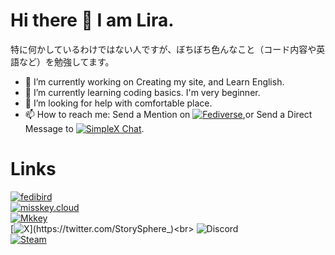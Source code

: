 # Hi there 👋  I am Lira.
特に何かしているわけではない人ですが、ぼちぼち色んなこと（コード内容や英語など）を勉強してます。<br>

- 🔭 I’m currently working on Creating my site, and Learn English.
- 🌱 I’m currently learning coding basics. I'm very beginner.
- 🤔 I’m looking for help with comfortable place.
- 📫 How to reach me: Send a Mention on [![Fediverse](https://img.shields.io/badge/%40chronosphere%40fedibird.com-4c4c4c?logo=mastodon&logoColor=ffffff&label=Fedibird&labelColor=990099
)](https://fedibird.com/@chronosphere),or Send a Direct Message to [![SimpleX Chat](https://img.shields.io/badge/Lira-4c4c4c?logo=SimpleX_Chat&logoColor=ffffff&label=SimpleXChat&labelColor=00E6FF)](https://simplex.chat/contact#/?v=1-2&smp=smp%3A%2F%2F0YuTwO05YJWS8rkjn9eLJDjQhFKvIYd8d4xG8X1blIU%3D%40smp8.simplex.im%2FghhHvnU8JLndYcgoglxa5ANAA3O5AOno%23%2F%3Fv%3D1-2%26dh%3DMCowBQYDK2VuAyEApd2yjefq4AMV8Gd4lH2WHFaKkIaMECkAwZ7FUm6XDWY%253D%26srv%3Dbeccx4yfxxbvyhqypaavemqurytl6hozr47wfc7uuecacjqdvwpw2xid.onion).

# Links
[![fedibird](https://img.shields.io/badge/%40chronosphere%40fedibird.com-4c4c4c?logo=mastodon&logoColor=ffffff&label=Fedibird&labelColor=990099
)](https://fedibird.com/@chronosphere)<br>
[![misskey.cloud](https://img.shields.io/badge/%40sphere%40misskey.cloud-4c4c4c?logo=misskey&logoColor=ffffff&label=Misskey&labelColor=A1CA03
)](https://misskey.cloud/@sphere)<br>
[![Mkkey](https://img.shields.io/badge/%40sphere%40mkkey.net-4c4c4c?logo=calckey&logoColor=ffffff&label=Calckey&labelColor=79B1C2
)](https://mkkey.net/@sphere)<br>
[![X](https://img.shields.io/badge/--FFFFFF?style=social&logo=X&label=Follow%20StorySphere_)](https://twitter.com/StorySphere_)<br>
![Discord](https://img.shields.io/badge/lirasphere-4c4c4c?logo=discord&logoColor=ffffff&label=Discord&labelColor=5865F2)<br>
[![Steam](https://img.shields.io/badge/lirasphere-4c4c4c?logo=steam&logoColor=ffffff&label=Steam&labelColor=000000)](https://steamcommunity.com/id/lirasphere/)<br>
